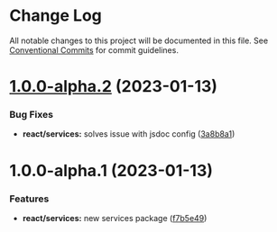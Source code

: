 # Change Log

All notable changes to this project will be documented in this file.
See [Conventional Commits](https://conventionalcommits.org) for commit guidelines.

# [1.0.0-alpha.2](https://github.com/uxland/uxland/compare/@uxland/react-services@1.0.0-alpha.1...@uxland/react-services@1.0.0-alpha.2) (2023-01-13)


### Bug Fixes

* **react/services:** solves issue with jsdoc config ([3a8b8a1](https://github.com/uxland/uxland/commit/3a8b8a1d0685793d0b01a565702f4cd237a329c2))





# 1.0.0-alpha.1 (2023-01-13)


### Features

* **react/services:** new services package ([f7b5e49](https://github.com/uxland/uxland/commit/f7b5e4904ceb19348e561398ecbf30b775243f67))
